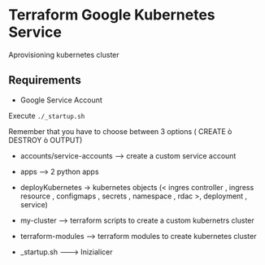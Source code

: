 # Terraform Google Kubernetes Service

Aprovisioning kubernetes cluster 

## Requirements
- Google Service Account 


Execute  `./_startup.sh`

Remember that you have to choose between 3 options ( CREATE ò DESTROY ò OUTPUT)

- accounts/service-accounts  --> create a custom service account 
- apps --> 2  python apps

- deployKubernetes -> kubernetes objects (< ingres controller , ingress resource , configmaps , secrets , namespace , rdac >, deployment , service)

- my-cluster --> terraform scripts to create a custom kubernetrs cluster

- terraform-modules --> terraform modules to create kubernetes cluster

- _startup.sh ---> Inizialicer 
